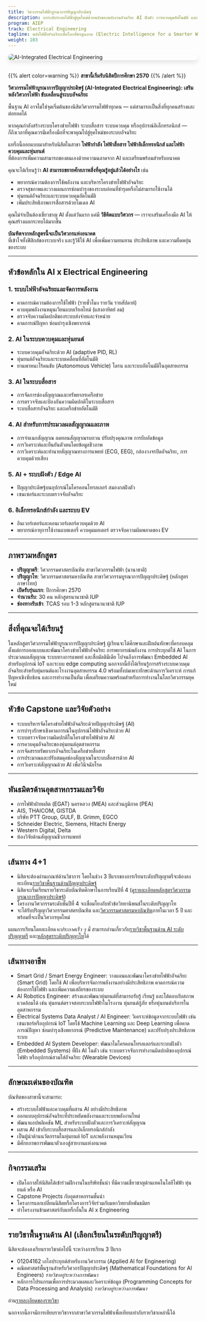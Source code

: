 ```yaml
---
title: วิศวกรรมไฟฟ้าบูรณาการปัญญาประดิษฐ์
description: ยกระดับระบบไฟฟ้าสู่ยุคใหม่ด้วยพลังของพลังงานอัจฉริยะ AI ฝังตัว การควบคุมอัตโนมัติ และการสื่อสารอัจฉริย
program: AIEP
track: Electrical Engineering
tagline: พลังไฟฟ้าอัจฉริยะเพื่อโลกที่ชาญฉลาด (Electric Intelligence for a Smarter World.)
weight: 103
---
```


<img src="/img/banners/electrical-hero-new.png"
     alt="AI-Integrated Electrical Engineering"
     style="max-width: 100%; height: auto; margin: 0 0 2rem 0; border-radius: 1rem; box-shadow: 0 6px 12px rgba(0,0,0,0.1); display: block;" />

{{% alert color=warning %}}
**สาขานี้เริ่มรับนิสิตปีการศึกษา 2570**
{{% /alert %}}

**วิศวกรรมไฟฟ้าบูรณาการปัญญาประดิษฐ์ (AI-Integrated Electrical Engineering): เสริมพลังวิศวกรไฟฟ้า ขับเคลื่อนสู่ระบบอัจฉริยะ**

พื้นฐาน AI อาจไม่ใช่จุดเริ่มต้นของนิสิตวิศวกรรมไฟฟ้าทุกคน — แต่สามารถเป็นสิ่งที่ทุกคนสร้างและต่อยอดได้

หากคุณกำลังสร้างระบบโครงข่ายไฟฟ้า ระบบสื่อสาร ระบบควบคุม หรืออุปกรณ์อิเล็กทรอนิกส์ —  
ก็ถึงเวลาที่คุณควรมีเครื่องมือที่จะพาคุณไปสู่ยุคใหม่ของระบบอัจฉริยะ

แทร็กนี้ออกแบบมาสำหรับนิสิตในสาขา **ไฟฟ้ากำลัง ไฟฟ้าสื่อสาร ไฟฟ้าอิเล็กทรอนิกส์ และไฟฟ้าควบคุมและหุ่นยนต์**  
ที่ต้องการเพิ่มความสามารถของตนเองด้วยความฉลาดจาก AI และเตรียมพร้อมสำหรับอนาคต

คุณจะได้เรียนรู้ว่า **AI สามารถขยายศักยภาพสิ่งที่คุณรู้อยู่แล้วได้อย่างไร** เช่น

- พยากรณ์ความต้องการใช้พลังงาน และบริหารโครงข่ายไฟฟ้าอัจฉริยะ  
- ตรวจสุขภาพและวางแผนการซ่อมบำรุงของระบบก่อนที่ชำรุดหรือไม่สามารถใช้งานได้  
- หุ่นยนต์อัจฉริยะและระบบควบคุมอัตโนมัติ  
- เพิ่มประสิทธิภาพการสื่อสารด้วยโมเดล AI


คุณไม่จำเป็นต้องเชี่ยวชาญ AI ตั้งแต่วันแรก
แค่มี **วิธีคิดแบบวิศวกร** — เราจะเสริมเครื่องมือ AI ให้คุณสร้างผลกระทบได้มากขึ้น

**บัณฑิตจากหลักสูตรนี้จะเป็นวิศวกรแห่งอนาคต**  
ที่เข้าใจทั้งฟิสิกส์ของระบบจริง และรู้วิธีใช้ AI เพื่อเพิ่มความทนทาน ประสิทธิภาพ และความยืดหยุ่นของระบบ

---

##  หัวข้อหลักใน AI x Electrical Engineering

### 1. ระบบไฟฟ้าอัจฉริยะและจัดการพลังงาน

- คาดการณ์ความต้องการใช้ไฟฟ้า  (รายชั่วโมง รายวัน รายสัปดาห์)  
- ควบคุมพลังงานหมุนเวียนแบบเรียลไทม์ (แสงอาทิตย์ ลม)  
- ตรวจจับความผิดปกติของระบบส่งจ่ายและจำหน่าย 
- คาดการณ์ปัญหา ซ่อมบำรุงเชิงพยากรณ์ 

### 2. AI ในระบบควบคุมและหุ่นยนต์

- ระบบควบคุมอัจฉริยะด้วย AI (adaptive PID, RL)  
- หุ่นยนต์อัจฉริยะและระบบเคลื่อนที่อัตโนมัติ  
- ยานพาหนะไร้คนขับ (Autonomous Vehicle) โดรน และระบบอัตโนมัติในอุตสาหกรรม

### 3. AI ในระบบสื่อสาร

- การจัดการช่องสัญญาณและทรัพยากรเครือข่าย 
- การตรวจจับและป้องกันความผิดปกติในระบบสื่อสาร 
- ระบบสื่อสารอัจฉริยะ และเครือข่ายอัตโนมัติ

### 4. AI สำหรับการประมวลผลสัญญาณและภาพ

- การจำแนกสัญญาณ ลดทอนสัญญาณรบกวน ปรับปรุงคุณภาพ การบีบอัดข้อมูล
- การวิเคราะห์และยืนยันตัวตนโดยข้อมูลชีวภาพ
- การวิเคราะห์และทำนายสัญญาณทางการแพทย์ (ECG, EEG), กล้องวงจรปิดอัจฉริยะ, การควบคุมด้วยเสียง

### 5. AI + ระบบฝังตัว / Edge AI

- ปัญญาประดิษฐ์บนอุปกรณ์ไมโครคอนโทรลเลอร์ สมองกลฝังตัว
- เซนเซอร์และระบบตรวจจับอัจฉริยะ  

### 6. อิเล็กทรอนิกส์กำลัง และระบบ EV

- อินเวอร์เตอร์และคอนเวอร์เตอร์ควบคุมด้วย AI  
- พยากรณ์อายุการใช้งานแบตเตอรี่ ควบคุมมอเตอร์ ตรวจจับความผิดพลาดของ EV

---

##  ภาพรวมหลักสูตร

-  **ปริญญาตรี**: วิศวกรรมศาสตรบัณฑิต สาขาวิศวกรรมไฟฟ้า (นานาชาติ)
-  **ปริญญาโท**: วิศวกรรมศาสตรมหาบัณฑิต สาขาวิศวกรรมบูรณาการปัญญาประดิษฐ์ (หลักสูตรภาษาไทย)  
-  **เปิดรับรุ่นแรก**: ปีการศึกษา 2570 
-  **จำนวนรับ**: 30 คน หลักสูตรนานาชาติ IUP 
-  **ช่องทางรับเข้า**: TCAS รอบ 1-3 หลักสูตรนานาชาติ IUP  


---

##  สิ่งที่คุณจะได้เรียนรู้

ในหลักสูตรวิศวกรรมไฟฟ้าบูรณาการปัญญาประดิษฐ์ ผู้เรียนจะได้ศึกษาและฝึกฝนทักษะที่ครอบคลุมตั้งแต่การออกแบบและพัฒนาโครงข่ายไฟฟ้าอัจฉริยะ การพยากรณ์พลังงาน การประยุกต์ใช้ AI ในการประมวลผลสัญญาณ ระบบทางการแพทย์ และสื่อมัลติมีเดีย ไปจนถึงการพัฒนา Embedded AI สำหรับอุปกรณ์ IoT และระบบ edge computing นอกจากนี้ยังได้เรียนรู้การสร้างระบบควบคุมอัจฉริยะสำหรับหุ่นยนต์และโรงงานอุตสาหกรรม 4.0 พร้อมทั้งบ่มเพาะทักษะด้านการวิเคราะห์ การแก้ปัญหาเชิงซับซ้อน และการทำงานเป็นทีม เพื่อเตรียมความพร้อมสำหรับการทำงานในโลกวิศวกรรมยุคใหม่

---

##  หัวข้อ Capstone และวิจัยตัวอย่าง

- ระบบบริหารจัดโครงข่ายไฟฟ้าอัจฉริยะด้วยปัญญาประดิษฐ์ (AI) 
- การบำรุงรักษาเชิงคาดการณ์ในอุปกรณ์ไฟฟ้าอัจฉริยะด้วย AI  
- ระบบตรวจจับความผิดปกติในโครงข่ายไฟฟ้าด้วย AI  
- การควบคุมอัจฉริยะของหุ่นยนต์อุตสาหกรรม  
- การจัดสรรทรัพยากรอัจฉริยะในเครือข่ายสื่อสาร
- การประมาณและปรับสมดุลช่องสัญญาณในระบบสื่อสารด้วย AI
- การวิเคราะห์สัญญาณด้วย AI เพื่อวินิจฉัยโรค

---

##  พันธมิตรด้านอุตสาหกรรมและวิจัย

- การไฟฟ้าฝ่ายผลิต (EGAT) นครหลวง (MEA) และส่วนภูมิภาค (PEA)
- AIS, THAICOM, GISTDA
- บริษัท PTT Group, GULF, B. Grimm, EGCO
- Schneider Electric, Siemens, Hitachi Energy
- Western Digital, Delta
- ห้องวิจัยด้านสัญญาณชีวการแพทย์  

---

##  เส้นทาง 4+1
- นิสิตจะต้องผ่านเกณฑ์ด้านวิชาการ โดยในช่วง 3 ปีแรกของการเรียนระดับปริญญาตรีจะต้องลงทะเบียน[รายวิชาพื้นฐานด้านปัญญาประดิษฐ์](/docs/ai-core-courses)
- นิสิตจะเริ่มเรียนรายวิชาระดับบัณฑิตศึกษาในการเรียนปีที่ 4 (ดู[รายละเอียดหลักสูตรวิศวกรรมบูรณาการปัญญาประดิษฐ์](/docs/master/ai-integrated))
- โครงงานวิศวกรรมระดับชั้นปีที่ 4 จะเชื่อมโยงกับหัวข้อวิทยานิพนธ์ในระดับปริญญาโท
- จะได้รับปริญญาวิศวกรรมศาสตรบัณฑิต และ[วิศวกรรมศาสตรมหาบัณฑิต](/docs/master/ai-integrated)ภายในเวลา 5 ปี และพร้อมที่จะเป็นวิศวกรยุคใหม่

แผนการเรียนโดยละเอียด*จะประกาศเร็ว ๆ นี้*  สามารถอ่านเกี่ยวกับ[รายวิชาพื้นฐานด้าน AI ระดับปริญญาตรี](/docs/ai-core-courses) และ[หลักสูตรระดับปริญญาโท](/docs/master/ai-itegrated)ได้


---

##  เส้นทางอาชีพ

- Smart Grid / Smart Energy Engineer: วางแผนและพัฒนาโครงข่ายไฟฟ้าอัจฉริยะ (Smart Grid) โดยใช้ AI เพื่อบริหารจัดการพลังงานอย่างมีประสิทธิภาพ คาดการณ์ความต้องการใช้ไฟฟ้า และเพิ่มความเสถียรของระบบ
- AI Robotics Engineer: สร้างและพัฒนาหุ่นยนต์ที่สามารถรับรู้ เรียนรู้ และโต้ตอบกับสภาพแวดล้อมได้ เช่น หุ่นยนต์ตรวจสอบระบบไฟฟ้าในโรงงาน หุ่นยนต์กู้ภัย หรือหุ่นยนต์บริการในอุตสาหกรรม
- Electrical Systems Data Analyst / AI Engineer: วิเคราะห์ข้อมูลจากระบบไฟฟ้า เช่น เซนเซอร์หรืออุปกรณ์ IoT โดยใช้ Machine Learning และ Deep Learning เพื่อคาดการณ์ปัญหา ซ่อมบำรุงเชิงพยากรณ์ (Predictive Maintenance) และปรับปรุงประสิทธิภาพระบบ
- Embedded AI System Developer: พัฒนาไมโครคอนโทรลเลอร์และระบบฝังตัว (Embedded Systems) ที่ฝัง AI ในตัว เช่น ระบบตรวจจับการทำงานผิดปกติของอุปกรณ์ไฟฟ้า หรืออุปกรณ์สวมใส่อัจฉริยะ (Wearable Devices)

---

##  ลักษณะเด่นของบัณฑิต

บัณฑิตของสาขานี้จะสามารถ:

- สร้างระบบไฟฟ้าและควบคุมที่ผสาน AI อย่างมีประสิทธิภาพ  
- ออกแบบอุปกรณ์อัจฉริยะที่ประหยัดพลังงานและระบบพลังงานใหม่  
- พัฒนาแอปพลิเคชัน ML สำหรับระบบฝังตัวและการวิเคราะห์สัญญาณ  
- ผสาน AI เข้ากับระบบสื่อสารและอิเล็กทรอนิกส์กำลัง
- เป็นผู้นำด้านนวัตกรรมในหุ่นยนต์ IoT และพลังงานหมุนเวียน
- มีศักยภาพการพัฒนาตัวเองสู่สายงานแห่งอนาคต


---

##  กิจกรรมเสริม

- เปิดโอกาสให้นิสิตได้เข้าร่วมฝึกงานในบริษัทชั้นนำ ที่มีความเชี่ยวชาญด้านเทคโนโลยีไฟฟ้า หุ่นยนต์ หรือ AI 
- Capstone Projects กับอุตสาหกรรมชั้นนำ 
- โครงการแลกเปลี่ยนนิสิตหรือโครงการวิจัยร่วมกับมหาวิทยาลัยพันธมิตร 
- ทำโครงงานข้ามศาสตร์กับแทร็กอื่นใน AI x Engineering

---

##  รายวิชาพื้นฐานด้าน AI (เลือกเรียนในระดับปริญญาตรี)

นิสิตจะต้องลงเรียนรายวิชาต่อไปนี้ ระหว่างการเรียน 3 ปีแรก

- 01204162 เอไอประยุกต์สำหรับงานวิศวกรรม (Applied AI for Engineering)   
- คณิตศาสตร์พื้นฐานสำหรับวิศวกรปัญญาประดิษฐ์ (Mathematical Foundations for AI Engineers) *รายวิชาอยู่ระหว่างการพัฒนา*
- หลักการโปรแกรมเพื่อการประมวลผลและวิเคราะห์ข้อมูล (Programming Concepts for Data Processing and Analysis) *รายวิชาอยู่ระหว่างการพัฒนา*

อ่าน[รายละเอียดของรายวิชา](/docs/ai-core-courses)

นอกจากนี้อาจมีการเทียบรายวิชาจากสาขาวิศวกรรมไฟฟ้าเพื่อเทียบเท่ากับรายวิชาเหล่านี้ได้
